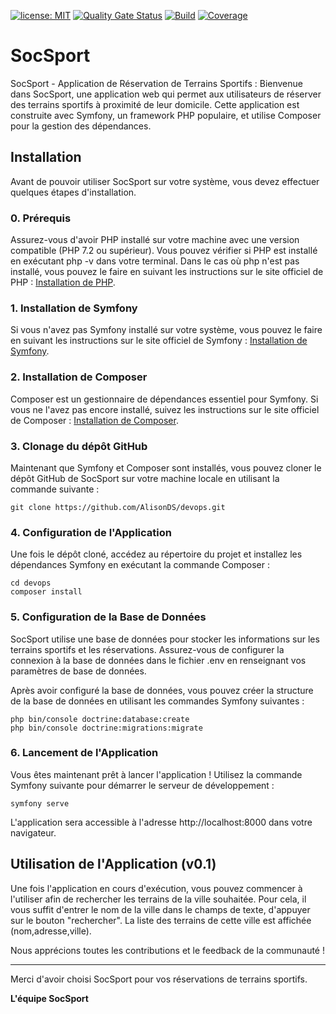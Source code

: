 [![license: MIT](https://img.shields.io/badge/license-MIT-lime)](LICENSE)
[![Quality Gate Status](https://sonarcloud.io/api/project_badges/measure?project=AlisonDS_devops&metric=alert_status)](https://sonarcloud.io/summary/new_code?id=AlisonDS_devops)
[![Build](https://github.com/AlisonDS/devops/actions/workflows/build.yml/badge.svg)](https://github.com/AlisonDS/devops/actions/workflows/build.yml)
[![Coverage](https://sonarcloud.io/api/project_badges/measure?project=AlisonDS_devops&metric=coverage)](https://sonarcloud.io/summary/new_code?id=AlisonDS_devops)

# SocSport


SocSport - Application de Réservation de Terrains Sportifs :
Bienvenue dans SocSport, une application web qui permet aux utilisateurs de réserver des terrains sportifs à proximité de leur domicile. Cette application est construite avec Symfony, un framework PHP populaire, et utilise Composer pour la gestion des dépendances.

## Installation
Avant de pouvoir utiliser SocSport sur votre système, vous devez effectuer quelques étapes d'installation. 

### 0. Prérequis
Assurez-vous d'avoir PHP installé sur votre machine avec une version compatible (PHP 7.2 ou supérieur). Vous pouvez vérifier si PHP est installé en exécutant php -v dans votre terminal. Dans le cas où php n'est pas installé, vous pouvez le faire en suivant les instructions sur le site officiel de PHP : [Installation de PHP](https://www.php.net/).

### 1. Installation de Symfony
Si vous n'avez pas Symfony installé sur votre système, vous pouvez le faire en suivant les instructions sur le site officiel de Symfony : [Installation de Symfony](https://symfony.com/doc/current/setup.html).

### 2. Installation de Composer
Composer est un gestionnaire de dépendances essentiel pour Symfony. Si vous ne l'avez pas encore installé, suivez les instructions sur le site officiel de Composer : [Installation de Composer](https://getcomposer.org/download/).

### 3. Clonage du dépôt GitHub
Maintenant que Symfony et Composer sont installés, vous pouvez cloner le dépôt GitHub de SocSport sur votre machine locale en utilisant la commande suivante :

```
git clone https://github.com/AlisonDS/devops.git
```

### 4. Configuration de l'Application
Une fois le dépôt cloné, accédez au répertoire du projet et installez les dépendances Symfony en exécutant la commande Composer :

```
cd devops
composer install
```

### 5. Configuration de la Base de Données
SocSport utilise une base de données pour stocker les informations sur les terrains sportifs et les réservations. Assurez-vous de configurer la connexion à la base de données dans le fichier .env en renseignant vos paramètres de base de données.

Après avoir configuré la base de données, vous pouvez créer la structure de la base de données en utilisant les commandes Symfony suivantes :

```
php bin/console doctrine:database:create
php bin/console doctrine:migrations:migrate
```

### 6. Lancement de l'Application
Vous êtes maintenant prêt à lancer l'application !
Utilisez la commande Symfony suivante pour démarrer le serveur de développement :

```
symfony serve
```

L'application sera accessible à l'adresse http://localhost:8000 dans votre navigateur.

## Utilisation de l'Application (v0.1)
Une fois l'application en cours d'exécution, vous pouvez commencer à l'utiliser afin de rechercher les terrains de la ville souhaitée.
Pour cela, il vous suffit d'entrer le nom de la ville dans le champs de texte, d'appuyer sur le bouton "rechercher". La liste des terrains de cette ville est affichée (nom,adresse,ville).

Nous apprécions toutes les contributions et le feedback de la communauté !

---

Merci d'avoir choisi SocSport pour vos réservations de terrains sportifs. 

**L'équipe SocSport**
